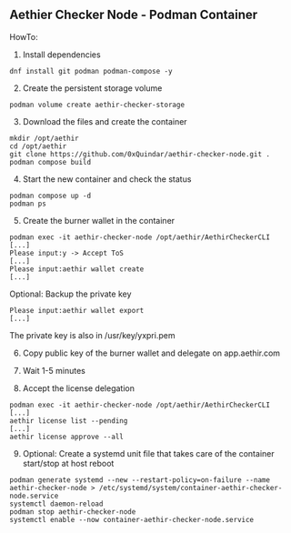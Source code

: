 Aethier Checker Node - Podman Container
--------------------------------------------

HowTo: 

1. Install dependencies
~~~
dnf install git podman podman-compose -y
~~~

2. Create the persistent storage volume
~~~
podman volume create aethir-checker-storage
~~~

3. Download the files and create the container
~~~
mkdir /opt/aethir
cd /opt/aethir
git clone https://github.com/0xQuindar/aethir-checker-node.git .
podman compose build
~~~

4. Start the new container and check the status
~~~
podman compose up -d
podman ps
~~~

5. Create the burner wallet in the container
~~~
podman exec -it aethir-checker-node /opt/aethir/AethirCheckerCLI
[...] 
Please input:y -> Accept ToS
[...] 
Please input:aethir wallet create
[...] 
~~~

Optional: Backup the private key
~~~
Please input:aethir wallet export
[...] 
~~~
The private key is also in /usr/key/yxpri.pem

6. Copy public key of the burner wallet and delegate on app.aethir.com

7. Wait 1-5 minutes

8. Accept the license delegation
~~~
podman exec -it aethir-checker-node /opt/aethir/AethirCheckerCLI
[...] 
aethir license list --pending
[...] 
aethir license approve --all
~~~

9. Optional: Create a systemd unit file that takes care of the container start/stop at host reboot
~~~
podman generate systemd --new --restart-policy=on-failure --name aethir-checker-node > /etc/systemd/system/container-aethir-checker-node.service
systemctl daemon-reload
podman stop aethir-checker-node
systemctl enable --now container-aethir-checker-node.service 
~~~
